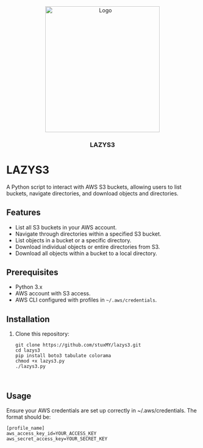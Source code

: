 <div align="center">
    <a href="https://github.com/astrdev/gitpy">
        <img src="https://i.ibb.co/FwLTX7G/Gemini-Generated-Image-iosg3qiosg3qiosg.jpg" alt="Logo" width="300" height="330">
    </a>
    <h3>LAZYS3</h3>
</div>


# LAZYS3 

A Python script to interact with AWS S3 buckets, allowing users to list buckets, navigate directories, and download objects and directories.

## Features

- List all S3 buckets in your AWS account.
- Navigate through directories within a specified S3 bucket.
- List objects in a bucket or a specific directory.
- Download individual objects or entire directories from S3.
- Download all objects within a bucket to a local directory.

## Prerequisites

- Python 3.x
- AWS account with S3 access.
- AWS CLI configured with profiles in `~/.aws/credentials`.

## Installation

1. Clone this repository:

   ```python3
   git clone https://github.com/stuxMY/lazys3.git
   cd lazys3
   pip install boto3 tabulate colorama
   chmod +x lazys3.py
   ./lazys3.py



## Usage

Ensure your AWS credentials are set up correctly in ~/.aws/credentials. The format should be:
   ```python3
[profile_name]
aws_access_key_id=YOUR_ACCESS_KEY
aws_secret_access_key=YOUR_SECRET_KEY
